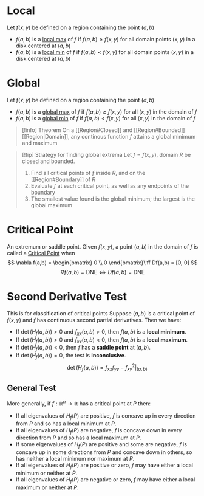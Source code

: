 # Local
Let $f(x, y)$ be defined on a region containing the point $(a,b)$
* $f(a,b)$ is a <u>local max</u> of $f$ if $f(a,b) \geq f(x, y)$ for all domain points $(x,y)$ in a disk centered at $(a,b)$
* $f(a,b)$ is a <u>local min</u> of $f$ if $f(a,b) < f(x, y)$ for all domain points $(x,y)$ in a disk centered at $(a,b)$

# Global
Let $f(x, y)$ be defined on a region containing the point $(a,b)$
* $f(a,b)$ is a <u>global max</u> of $f$ if $f(a,b) \geq f(x, y)$ for all $(x,y)$ in the domain of $f$
* $f(a,b)$ is a <u>global min</u> of $f$ if $f(a,b) < f(x, y)$ for all $(x,y)$ in the domain of $f$

> [!info] Theorem
On a [[Region#Closed]] and [[Region#Bounded]] [[Region|Domain]], any continous function $f$ attains a global minimum and maximum

> [!tip] Strategy for finding global extrema
Let $f = f(x,y)$, domain $R$ be closed and bounded.
> 1. Find all critical points of $f$ inside $R$, and on the [[Region#Boundary]] of $R$
> 2. Evaluate $f$ at each critical point, as well as any endpoints of the boundary
> 3. The smallest value found is the global minimum; the largest is the global maximum

# Critical Point
An extremum or saddle point.
Given $f(x,y)$, a point $(a,b)$ in the domain of $f$ is called a <u>Critical Point</u> when 
$$
\nabla f(a,b) = \begin{bmatrix}
0 \\
0
\end{bmatrix}\iff Df(a,b) = [0, 0]
$$ 
$$
\nabla f(a,b) = \text{DNE}\iff Df(a,b) =\text{DNE}
$$ 
# Second Derivative Test
This is for classification of critical points
Suppose $(a, b)$ is a critical point of $f(x, y)$ and $f$ has continuous second partial derivatives. Then we have:
- If $\det(H_f(a, b)) > 0$ and $f_{xx}(a, b) > 0$, then $f(a, b)$ is a **local minimum**.  
- If $\det(H_f(a, b)) > 0$ and $f_{xx}(a, b) < 0$, then $f(a, b)$ is a **local maximum**.  
- If $\det(H_f(a, b)) < 0$, then $f$ has a **saddle point** at $(a, b)$.  
- If $\det(H_f(a, b)) = 0$, the test is **inconclusive**.
$$
\det(H_f(a, b)) = f_{x x}f_{y y} - f_{x y}^2\Bigg\rvert_{(a,b)}
$$
## General Test
More generally, if $f : \mathbb{R}^n \to \mathbb{R}$ has a critical point at $P$ then:
- If all eigenvalues of $H_f(P)$ are positive, $f$ is concave up in every direction from $P$ and so has a local minimum at $P$.
- If all eigenvalues of $H_f(P)$ are negative, $f$ is concave down in every direction from $P$ and so has a local maximum at $P$.
- If some eigenvalues of $H_f(P)$ are positive and some are negative, $f$ is concave up in some directions from $P$ and concave down in others, so has neither a local minimum nor maximum at $P$.
- If all eigenvalues of $H_f(P)$ are positive or zero, $f$ may have either a local minimum or neither at $P$.
- If all eigenvalues of $H_f(P)$ are negative or zero, $f$ may have either a local maximum or neither at $P$.
